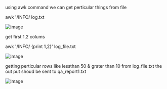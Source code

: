 using awk command we can get perticular things from file

awk '/INFO/ log.txt

![image](https://user-images.githubusercontent.com/85178565/227750953-22c0ab21-3fca-4e0f-8744-c1ba195b53d0.png)

get first 1,2 colums

 awk '/INFO/ {print $1,$2}' log_file.txt
 
 ![image](https://user-images.githubusercontent.com/85178565/227751064-e80a932f-b71d-4bcc-9671-946fcfcf5f4d.png)


 getting perticular rows like lessthan 50 & grater than 10 from log_file.txt the out put shoud be sent to qa_report1.txt
 

 
![image](https://github.com/imtiaz04/Linux-Repo/assets/85178565/3c9271be-0505-4584-984a-ebfcd18b1e36)


 

